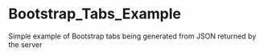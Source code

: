 Bootstrap_Tabs_Example
======================

Simple example of Bootstrap tabs being generated from JSON returned by the server
